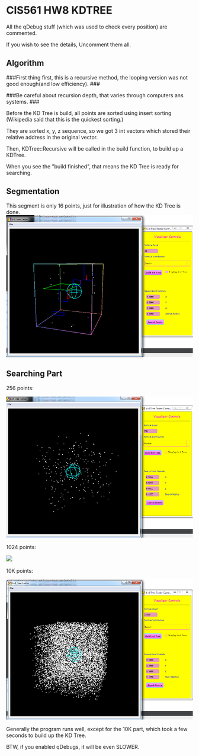 # CIS561 HW8 KDTREE

All the qDebug stuff (which was used to check every position) are commented.

If you wish to see the details, Uncomment them all. 

## Algorithm ##

###First thing first, this is a recursive method, the looping version was not good enough(and low efficiency). ###

###Be careful about recursion depth, that varies through computers ans systems. ###

Before the KD Tree is build, all points are sorted using insert sorting (Wikipedia said that this is the quickest sorting.)

They are sorted x, y, z sequence, so we got 3 int vectors which stored their relative address in the original vector.

Then, KDTree::Recursive will be called in the build function, to build up a KDTree. 

When you see the "build finished", that means the KD Tree is ready for searching. 

## Segmentation ##

This segment is only 16 points, just for illustration of how the KD Tree is done. 
![](./assignment_package/kdtree_visualized.png)

## Searching Part ##

256 points: 

![](./assignment_package/kdtree256.png)


1024 points: 

![](./assignment_package/kdtree1024.png)

10K points: 

![](./assignment_package/kd_10K.png)


Generally the program runs well, except for the 10K part, which took a few seconds to build up the KD Tree. 

BTW, if you enabled qDebugs, it will be even SLOWER. 
